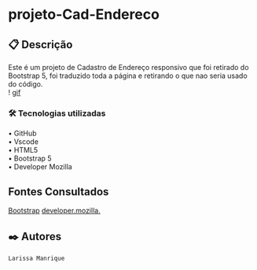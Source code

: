 # projeto-Cad-Endereco

## 📋 Descrição
Este é um projeto de Cadastro de Endereço responsivo que foi retirado do Bootstrap 5, foi traduzido toda a página e retirando o que nao seria usado do código.  
! [gif](gif\vid-bootstrap.gif)

### 🛠️ Tecnologias utilizadas  
• GitHub  
• Vscode  
• HTML5  
• Bootstrap 5  
• Developer Mozilla  

## Fontes Consultados
[Bootstrap](https://getbootstrap.com/docs/5.0/forms/layout/#gutters)
[developer.mozilla.](https://developer.mozilla.org/pt-BR/docs/Web/JavaScript/Guide/Regular_expressions)

## ✒️ Autores
`Larissa Manrique`  
  